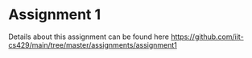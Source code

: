 # Assignment 1

Details about this assignment can be found here <https://github.com/iit-cs429/main/tree/master/assignments/assignment1>
